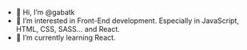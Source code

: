 - 👋 Hi, I’m @gabatk
- 👀 I’m interested in Front-End development. Especially in JavaScript, HTML, CSS, SASS... and React.
- 🌱 I’m currently learning React.
